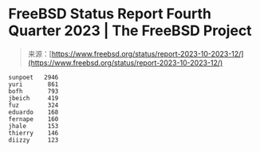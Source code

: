 <!--yml

category: 未分类

date: 2024-05-27 14:55:00

-->

# FreeBSD Status Report Fourth Quarter 2023 | The FreeBSD Project

> 来源：[https://www.freebsd.org/status/report-2023-10-2023-12/](https://www.freebsd.org/status/report-2023-10-2023-12/)

```
sunpoet   2946
yuri       861
bofh       793
jbeich     419
fuz        324
eduardo    168
fernape    160
jhale      153
thierry    146
diizzy     123
```
